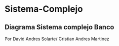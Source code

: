 ﻿# Sistema-Complejo

## Diagrama Sistema complejo Banco


Por David Andres Solarte/
    Cristian Andres Martinez
